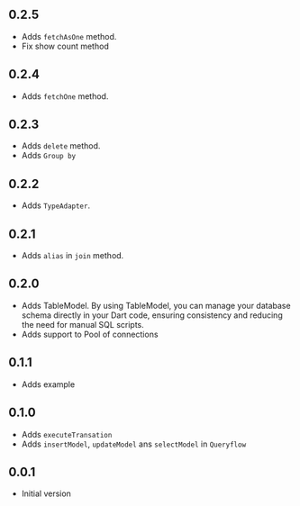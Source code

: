 ## 0.2.5

* Adds `fetchAsOne` method.
* Fix show count method

## 0.2.4

* Adds `fetchOne` method.

## 0.2.3

* Adds `delete` method.
* Adds `Group by`

## 0.2.2

* Adds `TypeAdapter`.

## 0.2.1

* Adds `alias` in `join` method.

## 0.2.0

* Adds TableModel. By using TableModel, you can manage your database schema directly in your Dart code, ensuring consistency and reducing the need for manual SQL scripts.
* Adds support to Pool of connections

## 0.1.1

* Adds example

## 0.1.0

* Adds `executeTransation`
* Adds `insertModel`, `updateModel` ans `selectModel` in `Queryflow`

## 0.0.1

* Initial version
